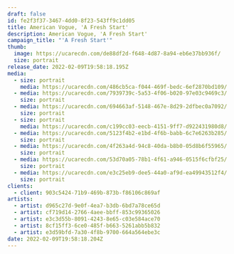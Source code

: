 ```yaml
---
draft: false
id: fe2f3f37-3467-4dd0-8f23-543ff9c1dd05
title: American Vogue, 'A Fresh Start'
description: American Vogue, 'A Fresh Start'
campaign_title: "'A Fresh Start'"
thumb:
  image: https://ucarecdn.com/de88df2d-f648-4d87-8a94-eb6e37bb936f/
  size: portrait
release_date: 2022-02-09T19:58:18.195Z
media:
  - size: portrait
    media: https://ucarecdn.com/486cb5ca-f044-469f-bedc-6ef2870bd109/
  - media: https://ucarecdn.com/7939739c-5a53-4f06-b020-97e03c9469c3/
    size: portrait
  - media: https://ucarecdn.com/694663af-5148-467e-8d29-2dfbec0a7092/
    size: portrait
  - size: portrait
    media: https://ucarecdn.com/c199cc03-eecb-4151-9ff7-d922431980d8/
  - media: https://ucarecdn.com/5123f4b2-e1bd-4f6b-babb-6c7e6263b285/
    size: portrait
  - media: https://ucarecdn.com/4f263a4d-94c8-40da-b8b0-05d8b6f55965/
    size: portrait
  - media: https://ucarecdn.com/53d70a05-78b1-4f61-a946-0515f6cfbf25/
    size: portrait
  - media: https://ucarecdn.com/e3c25eb9-dee5-44a0-af9d-ea49943512f4/
    size: portrait
clients:
  - client: 903c5424-71b9-469b-873b-f86106c869af
artists:
  - artist: d965c27d-9e0f-4ea7-b3db-6bd7a78ce65d
  - artist: cf719d14-2766-4aee-bbff-853c99365026
  - artist: e3c3d55b-8091-4243-8e65-c03e584ace70
  - artist: 8cf15ff3-6ce0-485f-b663-5261abb5b832
  - artist: e3d59bfd-7a30-4f8b-9700-664a564ebe3c
date: 2022-02-09T19:58:18.204Z
---
```


